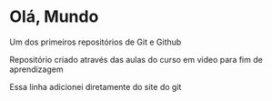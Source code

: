 # Olá, Mundo
 Um dos primeiros repositórios de Git e Github 

 Repositório criado através das aulas do curso em video para fim de aprendizagem
 
 Essa linha adicionei diretamente do site do git
 
